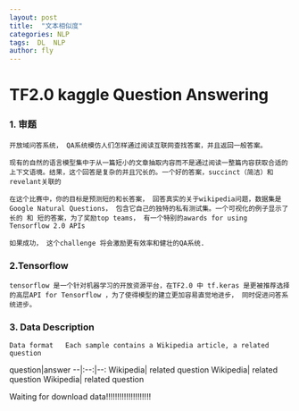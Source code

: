 ```yaml
---
layout: post
title:  "文本相似度"
categories: NLP
tags:  DL  NLP  
author: fly
---
```

# TF2.0 kaggle Question Answering 
### 1. 审题
    开放域问答系统， QA系统模仿人们怎样通过阅读互联网查找答案，并且返回一般答案。

    现有的自然的语言模型集中于从一篇短小的文章抽取内容而不是通过阅读一整篇内容获取合适的上下文语境。结果，这个回答是复杂的并且冗长的。一个好的答案，succinct（简洁）和 revelant关联的

    在这个比赛中，你的目标是预测短的和长答案， 回答真实的关于wikipedia问题，数据集是Google Natural Questions， 包含它自己的独特的私有测试集。一个可视化的例子显示了长的 和 短的答案，为了奖励top teams， 有一个特别的awards for using Tensorflow 2.0 APIs

    如果成功， 这个challenge 将会激励更有效率和健壮的QA系统.
    
### 2.Tensorflow
    tensorflow 是一个针对机器学习的开放资源平台，在TF2.0 中 tf.keras 是更被推荐选择的高层API for Tensorflow ，为了使得模型的建立更加容易直觉地进步， 同时促进问答系统进步。

### 3. Data Description
    Data format   Each sample contains a Wikipedia article, a related question  
question|answer
--|:--:|--:
Wikipedia| related question
Wikipedia| related question
Wikipedia| related question

Waiting  for download data!!!!!!!!!!!!!!!!!!!!

